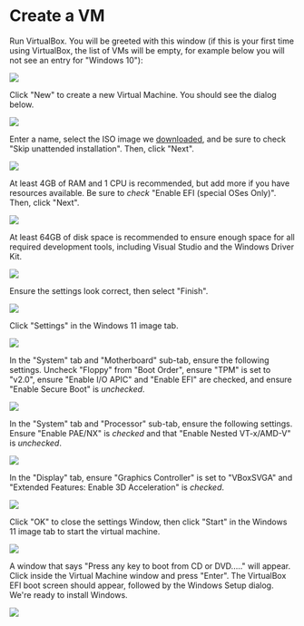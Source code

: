 # Create a VM 

Run VirtualBox. You will be greeted with this window (if this is your first time using
VirtualBox, the list of VMs will be empty, for example below you will not see an entry
for "Windows 10"):

![](images/2024-03-16-11-55-02.png)

Click "New" to create a new Virtual Machine. You should see the dialog below.

![](images/2024-03-16-11-55-58.png)

Enter a name, select the ISO image we [downloaded](#download-windows), and be sure to
check "Skip unattended installation". Then, click "Next".

![](images/2024-03-16-11-56-39.png)

At least 4GB of RAM and 1 CPU is recommended, but add more if you have resources
available. Be sure to *check* "Enable EFI (special OSes Only)". Then, click "Next".

![](images/2024-03-16-11-57-17.png)

At least 64GB of disk space is recommended to ensure enough space for all required
development tools, including Visual Studio and the Windows Driver Kit.

![](images/2024-03-16-11-57-48.png)

Ensure the settings look correct, then select "Finish".

![](images/2024-03-16-11-58-06.png)

Click "Settings" in the Windows 11 image tab.

![](images/2024-03-16-12-10-29.png)

In the "System" tab and "Motherboard" sub-tab, ensure the following settings. Uncheck "Floppy" from "Boot Order", ensure "TPM" is set to "v2.0", ensure "Enable I/O APIC" and "Enable EFI" are checked, and ensure "Enable Secure Boot" is *unchecked*.

![](images/2024-03-16-12-11-56.png)

In the "System" tab and "Processor" sub-tab, ensure the following settings. Ensure "Enable PAE/NX" is *checked* and that "Enable Nested VT-x/AMD-V" is *unchecked*.

![](images/2024-03-16-12-17-25.png)

In the "Display" tab, ensure "Graphics Controller" is set to "VBoxSVGA" and "Extended Features: Enable 3D Acceleration" is *checked*.

![](images/2024-03-16-12-13-14.png)

Click "OK" to close the settings Window, then click "Start" in the Windows 11 image tab
to start the virtual machine.

![](images/2024-03-16-12-14-15.png)

A window that says "Press any key to boot from CD or DVD....." will appear. Click inside the Virtual Machine window and press "Enter". The VirtualBox EFI boot screen should appear, followed by the Windows Setup dialog. We're ready to install Windows.

![](images/2024-03-16-12-14-29.png)